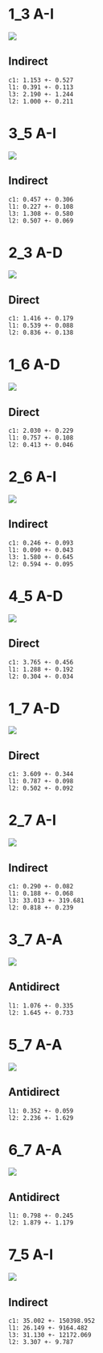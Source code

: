 
# 1_3 A-I
![](specific/specific_corrs1_3.png)
## Indirect
	c1: 1.153 +- 0.527
	l1: 0.391 +- 0.113
	l3: 2.190 +- 1.244
	l2: 1.000 +- 0.211

# 3_5 A-I
![](specific/specific_corrs3_5.png)
## Indirect
	c1: 0.457 +- 0.306
	l1: 0.227 +- 0.108
	l3: 1.308 +- 0.580
	l2: 0.507 +- 0.069

# 2_3 A-D
![](specific/specific_corrs2_3.png)
## Direct
	c1: 1.416 +- 0.179
	l1: 0.539 +- 0.088
	l2: 0.836 +- 0.138

# 1_6 A-D
![](specific/specific_corrs1_6.png)
## Direct
	c1: 2.030 +- 0.229
	l1: 0.757 +- 0.108
	l2: 0.413 +- 0.046

# 2_6 A-I
![](specific/specific_corrs2_6.png)
## Indirect
	c1: 0.246 +- 0.093
	l1: 0.090 +- 0.043
	l3: 1.580 +- 0.645
	l2: 0.594 +- 0.095

# 4_5 A-D
![](specific/specific_corrs4_5.png)
## Direct
	c1: 3.765 +- 0.456
	l1: 1.288 +- 0.192
	l2: 0.304 +- 0.034

# 1_7 A-D
![](specific/specific_corrs1_7.png)
## Direct
	c1: 3.609 +- 0.344
	l1: 0.787 +- 0.098
	l2: 0.502 +- 0.092

# 2_7 A-I
![](specific/specific_corrs2_7.png)
## Indirect
	c1: 0.290 +- 0.082
	l1: 0.188 +- 0.068
	l3: 33.013 +- 319.681
	l2: 0.818 +- 0.239

# 3_7 A-A
![](specific/specific_corrs3_7.png)
## Antidirect
	l1: 1.076 +- 0.335
	l2: 1.645 +- 0.733

# 5_7 A-A
![](specific/specific_corrs5_7.png)
## Antidirect
	l1: 0.352 +- 0.059
	l2: 2.236 +- 1.629

# 6_7 A-A
![](specific/specific_corrs6_7.png)
## Antidirect
	l1: 0.798 +- 0.245
	l2: 1.879 +- 1.179

# 7_5 A-I
![](specific/specific_corrs7_5.png)
## Indirect
	c1: 35.002 +- 150398.952
	l1: 26.149 +- 9164.482
	l3: 31.130 +- 12172.069
	l2: 3.307 +- 9.787
